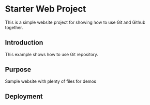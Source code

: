 # Starter Web Project

This is a simple website project for showing how to use Git and Github together.

## Introduction

This example shows how to use Git repository.

## Purpose

Sample website with plenty of files for demos

## Deployment